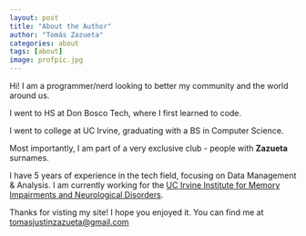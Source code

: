 ```yaml
---
layout: post
title: "About the Author"
author: "Tomás Zazueta"
categories: about
tags: [about]
image: profpic.jpg
---
```


Hi! I am a programmer/nerd looking to better my community and the world around us.

I went to HS at Don Bosco Tech, where I first learned to code. 

I went to college at UC Irvine, graduating with a BS in Computer Science.

Most importantly, I am part of a very exclusive club - people with **Zazueta** surnames.

I have 5 years of experience in the tech field, focusing on Data Management & Analysis. I am currently working for the [UC Irvine Institute for Memory Impairments and Neurological Disorders](https://mind.uci.edu/).

Thanks for visting my site! I hope you enjoyed it. You can find me at [tomasjustinzazueta@gmail.com](mailto:tomasjustinzazueta@gmail.com)